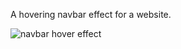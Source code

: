A hovering navbar effect for a website.

![navbar hover effect](https://user-images.githubusercontent.com/71425268/151151226-2f196928-1651-486f-be2a-bd5022779ea5.gif)
